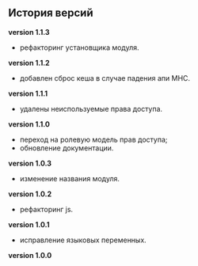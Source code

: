 <!-- cl-start -->
## История версий

**version 1.1.3**    
- рефакторинг установщика модуля.    

**version 1.1.2**    
- добавлен сброс кеша в случае падения апи МНС.    

**version 1.1.1**    
- удалены неиспользуемые права доступа.    

**version 1.1.0**    
- переход на ролевую модель прав доступа;    
- обновление документации.    

**version 1.0.3**    
- изменение названия модуля.    

**version 1.0.2**    
- рефакторинг js.    

**version 1.0.1**    
- исправление языковых переменных.    

**version 1.0.0**    
<!-- cl-end -->
